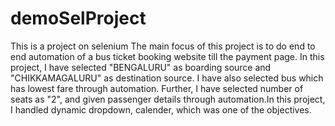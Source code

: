 # demoSelProject
This is a project on selenium
The main focus of this project is to do end to end automation of a bus ticket booking website till the payment page. In this project, I have selected "BENGALURU" as boarding source and "CHIKKAMAGALURU" as destination source. I have also selected bus which has lowest fare through automation. Further, I have selected number of seats as "2", and given passenger details through automation.In this project, I handled dynamic dropdown, calender, which was one of the objectives.
